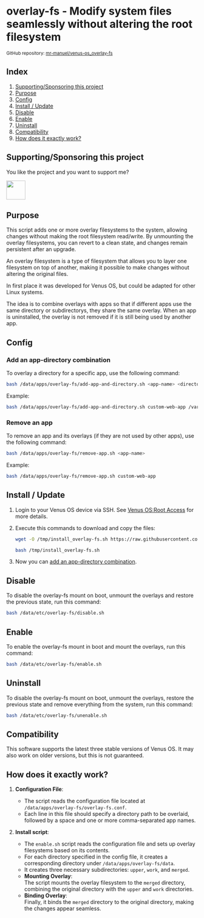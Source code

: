 # overlay-fs - Modify system files seamlessly without altering the root filesystem

<small>GitHub repository: [mr-manuel/venus-os_overlay-fs](https://github.com/mr-manuel/venus-os_overlay-fs)</small>

## Index

1. [Supporting/Sponsoring this project](#supportingsponsoring-this-project)
1. [Purpose](#purpose)
1. [Config](#config)
1. [Install / Update](#install--update)
1. [Disable](#disable)
1. [Enable](#enable)
1. [Uninstall](#uninstall)
1. [Compatibility](#compatibility)
1. [How does it exactly work?](#how-does-it-exactly-work)


## Supporting/Sponsoring this project

You like the project and you want to support me?

[<img src="https://github.md0.eu/uploads/donate-button.svg" height="50">](https://www.paypal.com/donate/?hosted_button_id=3NEVZBDM5KABW)


## Purpose

This script adds one or more overlay filesystems to the system, allowing changes without making the root filesystem read/write. By unmounting the overlay filesystems, you can revert to a clean state, and changes remain persistent after an upgrade.

An overlay filesystem is a type of filesystem that allows you to layer one filesystem on top of another, making it possible to make changes without altering the original files.

In first place it was developed for Venus OS, but could be adapted for other Linux systems.

The idea is to combine overlays with apps so that if different apps use the same directory or subdirectorys, they share the same overlay. When an app is uninstalled, the overlay is not removed if it is still being used by another app.


## Config

### Add an app-directory combination

To overlay a directory for a specific app, use the following command:

```bash
bash /data/apps/overlay-fs/add-app-and-directory.sh <app-name> <directory-path>
```

Example:

```bash
bash /data/apps/overlay-fs/add-app-and-directory.sh custom-web-app /var/www/venus
```

### Remove an app

To remove an app and its overlays (if they are not used by other apps), use the following command:

```bash
bash /data/apps/overlay-fs/remove-app.sh <app-name>
```

Example:

```bash
bash /data/apps/overlay-fs/remove-app.sh custom-web-app
```


## Install / Update

1. Login to your Venus OS device via SSH. See [Venus OS:Root Access](https://www.victronenergy.com/live/ccgx:root_access#root_access) for more details.

2. Execute this commands to download and copy the files:

    ```bash
    wget -O /tmp/install_overlay-fs.sh https://raw.githubusercontent.com/mr-manuel/venus-os_overlay-fs/master/install.sh

    bash /tmp/install_overlay-fs.sh
    ```

3. Now you can [add an app-directory combination](#add-an-app-directory-combination).

## Disable

To disable the overlay-fs mount on boot, unmount the overlays and restore the previous state, run this command:

```bash
bash /data/etc/overlay-fs/disable.sh
```

## Enable

To enable the overlay-fs mount in boot and mount the overlays, run this command:

```bash
bash /data/etc/overlay-fs/enable.sh
```

## Uninstall

To disable the overlay-fs mount on boot, unmount the overlays, restore the previous state and remove everything from the system, run this command:

```bash
bash /data/etc/overlay-fs/unenable.sh
```

## Compatibility

This software supports the latest three stable versions of Venus OS. It may also work on older versions, but this is not guaranteed.


## How does it exactly work?

1. **Configuration File**:
   - The script reads the configuration file located at `/data/apps/overlay-fs/overlay-fs.conf`.
   - Each line in this file should specify a directory path to be overlaid, followed by a space and one or more comma-separated app names.

2. **Install script**:
   - The `enable.sh` script reads the configuration file and sets up overlay filesystems based on its contents.
   - For each directory specified in the config file, it creates a corresponding directory under `/data/apps/overlay-fs/data`.
   - It creates three necessary subdirectories: `upper`, `work`, and `merged`.
   - **Mounting Overlay**:<br>
     The script mounts the overlay filesystem to the `merged` directory, combining the original directory with the `upper` and `work` directories.
   - **Binding Overlay**:<br>
     Finally, it binds the `merged` directory to the original directory, making the changes appear seamless.
